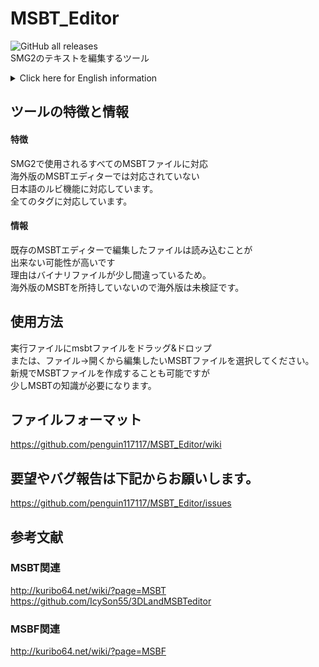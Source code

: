 # MSBT_Editor
<img alt="GitHub all releases" src="https://img.shields.io/github/downloads/penguin117117/MSBT_Editor/total"><br>
SMG2のテキストを編集するツール

<details>
<summary>Click here for English information </summary>
  
## Tool features and information
#### Features 
Supports all MSBT files used by SMG2</br>
It supports the Japanese ruby function, which is not supported by the overseas version of the MSBT editor.</br>
Compatible with all tags </br>
#### Information 
There is a high possibility that the file edited with the existing MSBT editor cannot be read.</br>
The reason is that the binary file is a little wrong.</br>
The overseas version of the MSBT file has not been verified, but I think it can probably be read.</br>
## How to use 
Drag and drop the msbt file into the executable</br>
Alternatively, select the MSBT file you want to edit from File → Open.</br>
It is possible to create a new MSBT file, but it requires a little knowledge of MSBT.</br>
## File format
https://github.com/penguin117117/MSBT_Editor/wiki

## If you have any requests or bug reports, please use the URL below.
https://github.com/penguin117117/MSBT_Editor/issues

## References
### MSBT
http://kuribo64.net/wiki/?page=MSBT</br>
https://github.com/IcySon55/3DLandMSBTeditor
### MSBF
http://kuribo64.net/wiki/?page=MSBF
</details>


  
## ツールの特徴と情報
#### 特徴
SMG2で使用されるすべてのMSBTファイルに対応</br>
海外版のMSBTエディターでは対応されていない</br>
日本語のルビ機能に対応しています。</br>
全てのタグに対応しています。</br>
#### 情報
既存のMSBTエディターで編集したファイルは読み込むことが</br>
出来ない可能性が高いです</br>
理由はバイナリファイルが少し間違っているため。</br>
海外版のMSBTを所持していないので海外版は未検証です。
## 使用方法
実行ファイルにmsbtファイルをドラッグ&ドロップ</br>
または、ファイル→開くから編集したいMSBTファイルを選択してください。</br>
新規でMSBTファイルを作成することも可能ですが</br>
少しMSBTの知識が必要になります。
## ファイルフォーマット
https://github.com/penguin117117/MSBT_Editor/wiki

## 要望やバグ報告は下記からお願いします。
https://github.com/penguin117117/MSBT_Editor/issues

## 参考文献
### MSBT関連
http://kuribo64.net/wiki/?page=MSBT</br>
https://github.com/IcySon55/3DLandMSBTeditor
### MSBF関連
http://kuribo64.net/wiki/?page=MSBF


